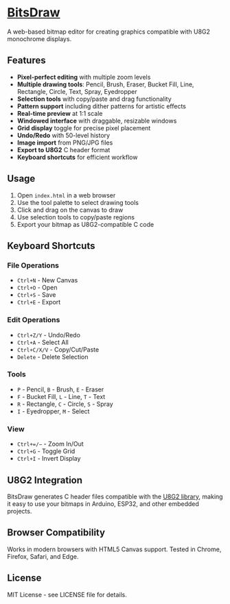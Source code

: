 # [BitsDraw](https://kurogedelic.github.io/BitsDraw/)

A web-based bitmap editor for creating graphics compatible with U8G2 monochrome displays.


## Features

- **Pixel-perfect editing** with multiple zoom levels
- **Multiple drawing tools**: Pencil, Brush, Eraser, Bucket Fill, Line, Rectangle, Circle, Text, Spray, Eyedropper
- **Selection tools** with copy/paste and drag functionality
- **Pattern support** including dither patterns for artistic effects
- **Real-time preview** at 1:1 scale
- **Windowed interface** with draggable, resizable windows
- **Grid display** toggle for precise pixel placement
- **Undo/Redo** with 50-level history
- **Image import** from PNG/JPG files
- **Export to U8G2** C header format
- **Keyboard shortcuts** for efficient workflow

## Usage

1. Open `index.html` in a web browser
2. Use the tool palette to select drawing tools
3. Click and drag on the canvas to draw
4. Use selection tools to copy/paste regions
5. Export your bitmap as U8G2-compatible C code

## Keyboard Shortcuts

### File Operations
- `Ctrl+N` - New Canvas
- `Ctrl+O` - Open
- `Ctrl+S` - Save
- `Ctrl+E` - Export

### Edit Operations
- `Ctrl+Z/Y` - Undo/Redo
- `Ctrl+A` - Select All
- `Ctrl+C/X/V` - Copy/Cut/Paste
- `Delete` - Delete Selection

### Tools
- `P` - Pencil, `B` - Brush, `E` - Eraser
- `F` - Bucket Fill, `L` - Line, `T` - Text
- `R` - Rectangle, `C` - Circle, `S` - Spray
- `I` - Eyedropper, `M` - Select

### View
- `Ctrl+=/−` - Zoom In/Out
- `Ctrl+G` - Toggle Grid
- `Ctrl+I` - Invert Display

## U8G2 Integration

BitsDraw generates C header files compatible with the [U8G2 library](https://github.com/olikraus/u8g2), making it easy to use your bitmaps in Arduino, ESP32, and other embedded projects.

## Browser Compatibility

Works in modern browsers with HTML5 Canvas support. Tested in Chrome, Firefox, Safari, and Edge.

## License

MIT License - see LICENSE file for details.

